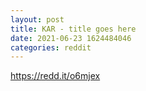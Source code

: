 ```yaml
--- 
layout: post 
title: KAR - title goes here 
date: 2021-06-23 1624484046 
categories: reddit 
--- 
```

https://redd.it/o6mjex